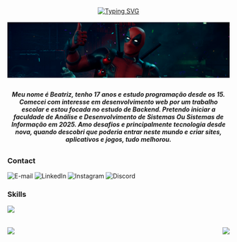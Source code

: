 <div align="center">
<a href="https://git.io/typing-svg">
<img src="https://readme-typing-svg.demolab.com?font=Fira+Code&weight=700&pause=1000&color=8E2939&width=435&size=22&lines=%E2%8B%86%EF%BD%A1Welcome+to+my+profile!!+%3A)+%E2%9C%A7%EF%BD%A1" alt="Typing SVG"/>
</a>
</div>
<br>
<img align="center" alt="" src="./.imgs/header.png">

##

<!--Sobre mim-->
<p font-size="15px" align="center"><strong><i>Meu nome é Beatriz, tenho 17 anos e estudo programação desde os 15. Comecei com interesse em desenvolvimento web por um trabalho escolar e estou focada no estudo de Backend. Pretendo iniciar a faculdade de Análise e Desenvolvimento de Sistemas Ou Sistemas de Informação em 2025. Amo desafios e principalmente tecnologia desde nova, quando descobri que poderia entrar neste mundo e criar sites, aplicativos e jogos, tudo melhorou.</i></strong></p>

##

</div>

<img align="right" alt="" height="190px" src="./.imgs/mario2.gif">

<h3 align="left">Contact</h3>


![E-mail](https://img.shields.io/badge/Gmail-000?style=for-the-badge&logo=gmail&logoColor=691e19&color:FFF")
![LinkedIn](https://img.shields.io/badge/LinkedIn-000?style=for-the-badge&logo=linkedin&&logoColor=691e19&color:FFF")
![Instagram](https://img.shields.io/badge/Instagram-000?style=for-the-badge&logo=instagram&logoColor=691e19&color:FFF")
![Discord](https://img.shields.io/badge/Discord-000?style=for-the-badge&logo=discord&logoColor=691e19&color:FFF)

<h3 align="left" color="#8E2939">Skills</h3>
<div>
 <a href="https://skillicons.dev">
    <img src="https://skillicons.dev/icons?i=git,java,mysql" />
  </a>
</div>

##
<div>
<img height="170em" src="https://github-readme-stats.vercel.app/api?username=trizwz&show_icons=true&text_color=white&icon_color=e62f22&border_color=e62f22&border_radius=5">
<img align="right" height="170em" src="https://github-readme-stats.vercel.app/api/top-langs/?username=trizwz&langs_count=8&text_color=white&icon_color=e62f22&border_color=e62f22&border_radius=5">
</div>
